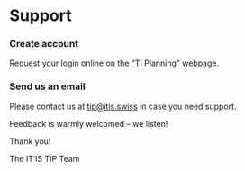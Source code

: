 # Support

### Create account

Request your login online on the [“TI Planning” webpage](https://tip.itis.swiss/). 

### Send us an email

Please contact us at [tip@itis.swiss](mailto:tip@itis.swiss) in case you need support.

Feedback is warmly welcomed – we listen!

Thank you!

The IT’IS TIP Team
